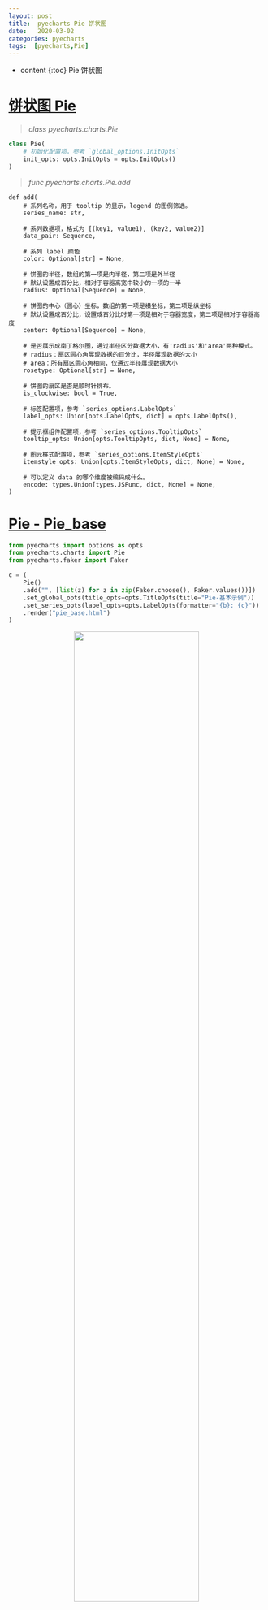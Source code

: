 ```yaml
---
layout: post
title:  pyecharts Pie 饼状图 
date:   2020-03-02
categories: pyecharts
tags:  [pyecharts,Pie]
---
```

* content
{:toc}
Pie 饼状图 











# [**饼状图 Pie**](http://gallery.pyecharts.org/#/Pie/README)

> *class pyecharts.charts.Pie*

```python
class Pie(
    # 初始化配置项，参考 `global_options.InitOpts`
    init_opts: opts.InitOpts = opts.InitOpts()
)
```

> *func pyecharts.charts.Pie.add*

```
def add(
    # 系列名称，用于 tooltip 的显示，legend 的图例筛选。
    series_name: str,

    # 系列数据项，格式为 [(key1, value1), (key2, value2)]
    data_pair: Sequence,

    # 系列 label 颜色
    color: Optional[str] = None,

    # 饼图的半径，数组的第一项是内半径，第二项是外半径
    # 默认设置成百分比，相对于容器高宽中较小的一项的一半
    radius: Optional[Sequence] = None,

    # 饼图的中心（圆心）坐标，数组的第一项是横坐标，第二项是纵坐标
    # 默认设置成百分比，设置成百分比时第一项是相对于容器宽度，第二项是相对于容器高度
    center: Optional[Sequence] = None,

    # 是否展示成南丁格尔图，通过半径区分数据大小，有'radius'和'area'两种模式。
    # radius：扇区圆心角展现数据的百分比，半径展现数据的大小
    # area：所有扇区圆心角相同，仅通过半径展现数据大小
    rosetype: Optional[str] = None,

    # 饼图的扇区是否是顺时针排布。
    is_clockwise: bool = True,

    # 标签配置项，参考 `series_options.LabelOpts`
    label_opts: Union[opts.LabelOpts, dict] = opts.LabelOpts(),

    # 提示框组件配置项，参考 `series_options.TooltipOpts`
    tooltip_opts: Union[opts.TooltipOpts, dict, None] = None,

    # 图元样式配置项，参考 `series_options.ItemStyleOpts`
    itemstyle_opts: Union[opts.ItemStyleOpts, dict, None] = None,

    # 可以定义 data 的哪个维度被编码成什么。
    encode: types.Union[types.JSFunc, dict, None] = None,
)
```



# [Pie - Pie_base](http://gallery.pyecharts.org/#/Pie/pie_base?id=pie-pie_base)

```python
from pyecharts import options as opts
from pyecharts.charts import Pie
from pyecharts.faker import Faker

c = (
    Pie()
    .add("", [list(z) for z in zip(Faker.choose(), Faker.values())])
    .set_global_opts(title_opts=opts.TitleOpts(title="Pie-基本示例"))
    .set_series_opts(label_opts=opts.LabelOpts(formatter="{b}: {c}"))
    .render("pie_base.html")
)

```

<center><img src="https://raw.githubusercontent.com/HG1227/image/master/img_tuchuang/20200521153306.png" width="70%" height="70%"></center>

# [Pie - Customized_pie](http://gallery.pyecharts.org/#/Pie/customized_pie?id=pie-customized_pie)

```python
import pyecharts.options as opts
from pyecharts.charts import Pie

x_data = ["直接访问", "邮件营销", "联盟广告", "视频广告", "搜索引擎"]
y_data = [335, 310, 274, 235, 400]
data_pair = [list(z) for z in zip(x_data, y_data)]
data_pair.sort(key=lambda x: x[1])

(
    Pie(init_opts=opts.InitOpts(bg_color="#2c343c"))
    .add(
        series_name="来源访问",
        data_pair=data_pair,
        rosetype="radius",
        radius="55%",
        center=["55%", "55%"],
        label_opts=opts.LabelOpts(is_show=False, position="center")
    )
    .set_global_opts(
        title_opts=opts.TitleOpts(
            title="Customized Pie",
            pos_left='center',
            pos_top="20",
            title_textstyle_opts=opts.TextStyleOpts(color="#afd")
        ),
        legend_opts=opts.LegendOpts(is_show=False)
    )
    .set_series_opts(
        tooltip_opts=opts.TooltipOpts(
            trigger='item',
            formatter="{a}<br/>{b}:{c}({d}%)"
            # a 表示  series_name
            # b 表示  数据名称
            # c 表示 数据
            # d 表示 百分比

        ),
        label_opts=opts.LabelOpts(color="rgba(255, 255, 255, 0.3)")
    )
    .render("customized_pie.html")
)
```

<center><img src="https://raw.githubusercontent.com/HG1227/image/master/img_tuchuang/20200521152751.png" width="70%" height="70%"></center> 

# [Pie - Doughnut_chart](http://gallery.pyecharts.org/#/Pie/doughnut_chart?id=pie-doughnut_chart)

```python
import pyecharts.options as opts
from pyecharts.charts import Pie


x_data = ["直接访问", "邮件营销", "联盟广告", "视频广告", "搜索引擎"]
y_data = [335, 310, 234, 135, 1548]

(
    Pie(init_opts=opts.InitOpts(width="1600px", height="1000px"))
    .add(
        series_name="访问来源",
        data_pair=[list(z) for z in zip(x_data, y_data)],
        radius=["50%", "70%"],
        label_opts=opts.LabelOpts(is_show=False, position="center"),
    )
    .set_global_opts(legend_opts=opts.LegendOpts(pos_left="legft", orient="vertical"))
    .set_series_opts(
        tooltip_opts=opts.TooltipOpts(
            trigger="item", formatter="{a} <br/>{b}: {c} ({d}%)"
        ),
        # label_opts=opts.LabelOpts(formatter="{b}: {c}")
    )
    .render("doughnut_chart.html")
)

```

<center><img src="https://raw.githubusercontent.com/HG1227/image/master/img_tuchuang/20200521155105.png" width="70%" height="70%"></center>



# [Pie - Pie_rich_label](http://gallery.pyecharts.org/#/Pie/pie_rich_label?id=pie-pie_rich_label)

```python
from pyecharts import options as opts
from pyecharts.charts import Pie
from pyecharts.faker import Faker

c = (
    Pie()
    .add(
        "",
        [list(z) for z in zip(Faker.choose(), Faker.values())],
        radius=["40%", "55%"],
        label_opts=opts.LabelOpts(
            position="outside",
            formatter="{a|{a}}{abg|}\n{hr|}\n {b|{b}: }{c}  {per|{d}%}  ",
            background_color="#eee",
            border_color="#aaa",
            border_width=1,
            border_radius=4,
            rich={
                "a": {"color": "#999", "lineHeight": 22, "align": "center"},
                "abg": {
                    "backgroundColor": "#e3e3e3",
                    "width": "100%",
                    "align": "right",
                    "height": 22,
                    "borderRadius": [4, 4, 0, 0],
                },
                "hr": {
                    "borderColor": "#aaa",
                    "width": "100%",
                    "borderWidth": 0.5,
                    "height": 0,
                },
                "b": {"fontSize": 16, "lineHeight": 33},
                "per": {
                    "color": "#eee",
                    "backgroundColor": "#334455",
                    "padding": [2, 4],
                    "borderRadius": 2,
                },
            },
        ),
    )
    .set_global_opts(title_opts=opts.TitleOpts(title="Pie-富文本示例"))
    .render("pie_rich_label.html")
)

```

<center><img src="https://raw.githubusercontent.com/HG1227/image/master/img_tuchuang/20200521154737.png" width="70%" height="70%"></center>



# [Pie - Pie_position](http://gallery.pyecharts.org/#/Pie/pie_position?id=pie-pie_position)

```python
from pyecharts import options as opts
from pyecharts.charts import Pie
from pyecharts.faker import Faker

c = (
    Pie()
    .add(
        "",
        [list(z) for z in zip(Faker.choose(), Faker.values())],
        center=["35%", "50%"],
    )
    .set_global_opts(
        title_opts=opts.TitleOpts(title="Pie-调整位置"),
        legend_opts=opts.LegendOpts(pos_left="15%"),
    )
    .set_series_opts(label_opts=opts.LabelOpts(formatter="{b}: {c}"))
    .render("pie_position.html")
)
```

<center><img src="https://raw.githubusercontent.com/HG1227/image/master/img_tuchuang/20200521153526.png" width="70%" height="70%"></center>



# [Pie - Pie_rosetype](http://gallery.pyecharts.org/#/Pie/pie_rosetype?id=pie-pie_rosetype)

```python
from pyecharts import options as opts
from pyecharts.charts import Pie
from pyecharts.faker import Faker


v = Faker.choose()
c = (
    Pie()
    .add(
        "",
        [list(z) for z in zip(v, Faker.values())],
        radius=["30%", "75%"],
        center=["25%", "50%"],
        rosetype="radius",
        label_opts=opts.LabelOpts(is_show=False),
    )
    .add(
        "",
        [list(z) for z in zip(v, Faker.values())],
        radius=["30%", "75%"],
        center=["75%", "50%"],
        rosetype="area",
    )
    .set_global_opts(title_opts=opts.TitleOpts(title="Pie-玫瑰图示例"))
    .render("pie_rosetype.html")
    
  
)

```

<center><img src="https://raw.githubusercontent.com/HG1227/image/master/img_tuchuang/20200521153819.png" width="70%" height="70%"></center>

是否展示成南丁格尔图，通过半径区分数据大小，有`radius`和`area`两种模式。     

- `radius`：扇区圆心角展现数据的百分比，半径展现数据的大小    

- `area`：所有扇区圆心角相同，仅通过半径展现数据大小



# [Pie - Pie_radius](http://gallery.pyecharts.org/#/Pie/pie_radius?id=pie-pie_radius)

```python
from pyecharts import options as opts
from pyecharts.charts import Pie
from pyecharts.faker import Faker

c = (
    Pie()
    .add(
        "",
        [list(z) for z in zip(Faker.choose(), Faker.values())],
        radius=["40%", "75%"],
    )
    .set_global_opts(
        title_opts=opts.TitleOpts(title="Pie-Radius"),
        legend_opts=opts.LegendOpts(orient="vertical", pos_top="15%", pos_left="2%"),
    )
    .set_series_opts(label_opts=opts.LabelOpts(formatter="{b}: {c}"))
    .render("pie_radius.html")
)

```

<center><img src="https://raw.githubusercontent.com/HG1227/image/master/img_tuchuang/20200521154132.png" width="70%" height="70%"></center>

饼图的半径，数组的第一项是内半径，第二项是外半径    **默认设置成百分比，相对于容器高宽中较小的一项的一半**   ` radius: Optional[Sequence] = None,`



# [Pie - Mutiple_pie](http://gallery.pyecharts.org/#/Pie/mutiple_pie?id=pie-mutiple_pie)

```python
from pyecharts import options as opts
from pyecharts.charts import Pie
from pyecharts.commons.utils import JsCode


fn = """
    function(params) {
        if(params.name == '其他')
            return '\\n\\n\\n' + params.name + ' : ' + params.value + '%';
        return params.name + ' : ' + params.value + '%';
    }
    """


def new_label_opts():
    return opts.LabelOpts(formatter=JsCode(fn), position="center")


c = (
    Pie()
    .add(
        "",
        [list(z) for z in zip(["剧情", "其他"], [25, 75])],
        center=["20%", "30%"],
        radius=[60, 80],
        label_opts=new_label_opts(),
    )
    .add(
        "",
        [list(z) for z in zip(["奇幻", "其他"], [24, 76])],
        center=["55%", "30%"],
        radius=[60, 80],
        label_opts=new_label_opts(),
    )
    .add(
        "",
        [list(z) for z in zip(["爱情", "其他"], [14, 86])],
        center=["20%", "70%"],
        radius=[60, 80],
        label_opts=new_label_opts(),
    )
    .add(
        "",
        [list(z) for z in zip(["惊悚", "其他"], [11, 89])],
        center=["55%", "70%"],
        radius=[60, 80],
        label_opts=new_label_opts(),
    )
    .set_global_opts(
        title_opts=opts.TitleOpts(title="Pie-多饼图基本示例"),
        legend_opts=opts.LegendOpts(
            type_="scroll", pos_top="20%", pos_left="80%", orient="vertical"
        ),
    )
    .render("mutiple_pie.html")
)

```

<center><img src="https://raw.githubusercontent.com/HG1227/image/master/img_tuchuang/20200521155724.png" width="70%" height="70%"></center>



# [Pie - Nested_pies](http://gallery.pyecharts.org/#/Pie/nested_pies?id=pie-nested_pies)

```python
import pyecharts.options as opts
from pyecharts.charts import Pie


inner_x_data = ["直达", "营销广告", "搜索引擎"]
inner_y_data = [335, 679, 1548]
inner_data_pair = [list(z) for z in zip(inner_x_data, inner_y_data)]

outer_x_data = ["直达", "营销广告", "搜索引擎", "邮件营销", "联盟广告", "视频广告", "百度", "谷歌", "必应", "其他"]
outer_y_data = [335, 310, 234, 135, 1048, 251, 147, 102]
outer_data_pair = [list(z) for z in zip(outer_x_data, outer_y_data)]

(
    Pie(init_opts=opts.InitOpts(width="1600px", height="800px"))
    .add(
        series_name="访问来源",
        data_pair=inner_data_pair,
        radius=[0, "30%"],
        label_opts=opts.LabelOpts(position="inner"),
    )
    .add(
        series_name="访问来源",
        radius=["40%", "55%"],
        data_pair=outer_data_pair,
        label_opts=opts.LabelOpts(
            position="outside",
            formatter="{a|{a}}{abg|}\n{hr|}\n {b|{b}: }{c}  {per|{d}%}  ",
            background_color="#eee",
            border_color="#aaa",
            border_width=1,
            border_radius=4,
            rich={
                "a": {"color": "#999", "lineHeight": 22, "align": "center"},
                "abg": {
                    "backgroundColor": "#e3e3e3",
                    "width": "100%",
                    "align": "right",
                    "height": 22,
                    "borderRadius": [4, 4, 0, 0],
                },
                "hr": {
                    "borderColor": "#aaa",
                    "width": "100%",
                    "borderWidth": 0.5,
                    "height": 0,
                },
                "b": {"fontSize": 16, "lineHeight": 33},
                "per": {
                    "color": "#eee",
                    "backgroundColor": "#334455",
                    "padding": [2, 4],
                    "borderRadius": 2,
                },
            },
        ),
    )
    .set_global_opts(legend_opts=opts.LegendOpts(pos_left="left", orient="vertical"))
    .set_series_opts(
        tooltip_opts=opts.TooltipOpts(
            trigger="item", formatter="{a} <br/>{b}: {c} ({d}%)"
        )
    )
    .render("nested_pies.html")
)

```

<center><img src="https://raw.githubusercontent.com/HG1227/image/master/img_tuchuang/20200521154523.png" width="70%" height="70%"></center>











































# [Pie - Pie_scroll_legend](http://gallery.pyecharts.org/#/Pie/pie_scroll_legend?id=pie-pie_scroll_legend)

```python
from pyecharts import options as opts
from pyecharts.charts import Pie
from pyecharts.faker import Faker

c = (
    Pie()
    .add(
        "",
        [
            list(z)
            for z in zip(
                Faker.choose() + Faker.choose() + Faker.choose(),
                Faker.values() + Faker.values() + Faker.values(),
            )
        ],
        center=["40%", "50%"],
    )
    .set_global_opts(
        title_opts=opts.TitleOpts(title="Pie-Legend 滚动"),
        legend_opts=opts.LegendOpts(type_="scroll", pos_left="80%", orient="vertical"),
    )
    .set_series_opts(label_opts=opts.LabelOpts(formatter="{b}: {c}"))
    .render("pie_scroll_legend.html")
)

```

<center><img src="https://raw.githubusercontent.com/HG1227/image/master/img_tuchuang/20200521155323.png" width="70%" height="70%"></center>
图例的类型。可选值：    

- `plain`：普通图例。缺省就是普通图例。  

-  `scroll`：可滚动翻页的图例。当图例数量较多时可以使用。    
- `type_: Optional[str] = None`,



# [Pie - Pie_set_color](http://gallery.pyecharts.org/#/Pie/pie_set_color?id=pie-pie_set_color)

```
from pyecharts import options as opts
from pyecharts.charts import Pie
from pyecharts.faker import Faker

c = (
    Pie()
    .add("", [list(z) for z in zip(Faker.choose(), Faker.values())])
    .set_colors(["blue", "green", "yellow", "red", "pink", "orange", "purple"])
    .set_global_opts(title_opts=opts.TitleOpts(title="Pie-设置颜色"))
    .set_series_opts(label_opts=opts.LabelOpts(formatter="{b}: {c}"))
    .render("pie_set_color.html")
)
```

<center><img src="https://raw.githubusercontent.com/HG1227/image/master/img_tuchuang/20200521153628.png" width="70%" height="70%"></center>